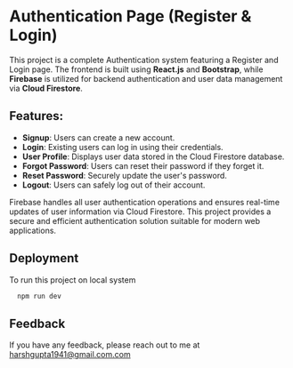 
# Authentication Page (Register & Login)

This project is a complete Authentication system featuring a Register and Login page. The frontend is built using **React.js** and **Bootstrap**, while **Firebase** is utilized for backend authentication and user data management via **Cloud Firestore**.

## Features:

- **Signup**: Users can create a new account.
- **Login**: Existing users can log in using their credentials.
- **User Profile**: Displays user data stored in the Cloud Firestore database.
- **Forgot Password**: Users can reset their password if they forget it.
- **Reset Password**: Securely update the user's password.
- **Logout**: Users can safely log out of their account.

Firebase handles all user authentication operations and ensures real-time updates of user information via Cloud Firestore. This project provides a secure and efficient authentication solution suitable for modern web applications.
## Deployment

To run this project on local system

```bash
  npm run dev
```



## Feedback

If you have any feedback, please reach out to me at harshgupta1941@gmail.com.com

